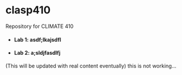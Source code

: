 # clasp410
Repository for CLIMATE 410
 - #### Lab 1: asdf;lkajsdfl
 - #### Lab 2: a;sldjfasdlfj
(This will be updated with real content eventually)
this is not working...
